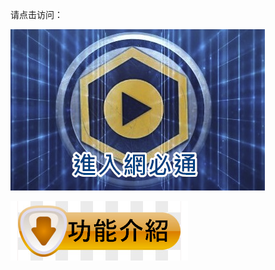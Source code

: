 请点击访问：

<a href="https://abigailtorres.ga"><img src="https://github.com/jacktw123999888/appbt2/blob/main/logo1.png?raw=true"></a>

<a href="clip.mp4"><img src="https://github.com/jacktw123999888/appbt2/blob/main/an1.png?raw=true"></a>
